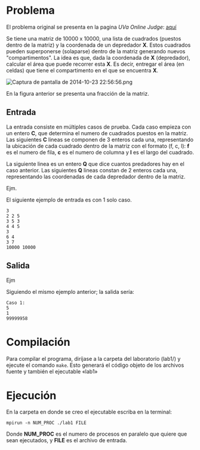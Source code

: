 # Problema

El problema original se presenta en la pagina *UVa Online Judge*: [aquí](http://uva.onlinejudge.org/index.php?option=onlinejudge&Itemid=8&page=show_problem&problem=1805)

Se tiene una matriz de 10000 x 10000, una lista de cuadrados (puestos dentro de la matriz) y la coordenada de un depredador **X**. Estos cuadrados pueden superponerse (solaparse) dentro de la matriz generando nuevos "compartimentos". La idea es que, dada la coordenada de **X** (depredador), calcular el área que puede recorrer esta **X**. Es decir, entregar el área (en celdas) que tiene el compartimento en el que se encuentra **X**.

![Captura de pantalla de 2014-10-23 22:56:56.png](https://bitbucket.org/repo/EpgGeK/images/1384335021-Captura%20de%20pantalla%20de%202014-10-23%2022:56:56.png)

En la figura anterior se presenta una fracción de la matriz.

## Entrada

La entrada consiste en múltiples casos de prueba. Cada caso empieza con un entero **C**, que determina el numero de cuadrados puestos en la matriz. Las siguientes **C** lineas se componen de 3 enteros cada una, representando la ubicación de cada cuadrado dentro de la matriz con el formato (f, c, l): **f** es el numero de fila, **c** es el numero de columna y **l** es el largo del cuadrado.

La siguiente linea es un entero **Q** que dice cuantos predadores hay en el caso anterior. Las siguientes **Q** lineas constan de 2 enteros cada una, representando las coordenadas de cada depredador dentro de la matriz.

Ejm.

El siguiente ejemplo de entrada es con 1 solo caso.

	3
	2 2 5
	3 5 3
	4 4 5
	3
	6 4
	3 7
	10000 10000

## Salida

Ejm

Siguiendo el mismo ejemplo anterior; la salida sería:

	Caso 1:
	5
	1
	99999958

# Compilación

Para compilar el programa, diríjase a la carpeta del laboratorio (lab1/) y 
ejecute el comando `make`. Esto generará el código objeto de los archivos 
fuente y también el ejecutable «lab1»

# Ejecución

En la carpeta en donde se creo el ejecutable escriba en la terminal:

	mpirun -n NUM_PROC ./lab1 FILE

Donde **NUM_PROC** es el numero de procesos en paralelo que quiere que sean ejecutados, y **FILE** es el archivo de entrada.
